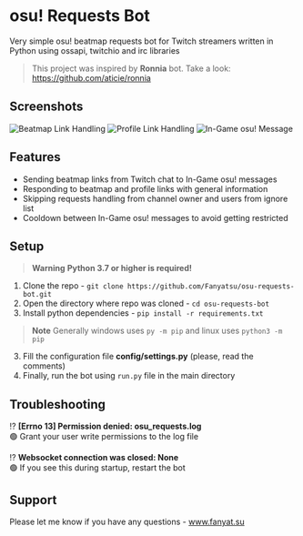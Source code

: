# osu! Requests Bot
Very simple osu! beatmap requests bot for Twitch streamers written in Python using ossapi, twitchio and irc libraries
> This project was inspired by **Ronnia** bot. Take a look: https://github.com/aticie/ronnia

## Screenshots
![Beatmap Link Handling](https://i.imgur.com/xDEWtr3.png) ![Profile Link Handling](https://i.imgur.com/c0Qck7S.png)
![In-Game osu! Message](https://i.imgur.com/K9E5B2b.png)

## Features
* Sending beatmap links from Twitch chat to In-Game osu! messages
* Responding to beatmap and profile links with general information
* Skipping requests handling from channel owner and users from ignore list
* Cooldown between In-Game osu! messages to avoid getting restricted

## Setup
> **Warning**
> **Python 3.7 or higher is required!**
1. Clone the repo - `git clone https://github.com/Fanyatsu/osu-requests-bot.git`
2. Open the directory where repo was cloned - `cd osu-requests-bot`
2. Install python dependencies - `pip install -r requirements.txt`
> **Note**
> Generally windows uses `py -m pip` and linux uses `python3 -m pip`
3. Fill the configuration file **config/settings.py** (please, read the comments)
4. Finally, run the bot using `run.py` file in the main directory

## Troubleshooting
⁉️ **[Errno 13] Permission denied: osu_requests.log**  
🟢 Grant your user write permissions to the log file

⁉️ **Websocket connection was closed: None**  
🟢 If you see this during startup, restart the bot

## Support
Please let me know if you have any questions - www.fanyat.su
